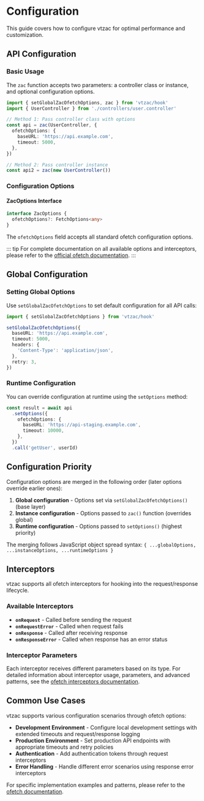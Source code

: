 # Configuration

This guide covers how to configure vtzac for optimal performance and customization.

## API Configuration

### Basic Usage

The `zac` function accepts two parameters: a controller class or instance, and optional configuration options.

```typescript
import { setGlobalZacOfetchOptions, zac } from 'vtzac/hook'
import { UserController } from './controllers/user.controller'

// Method 1: Pass controller class with options
const api = zac(UserController, {
  ofetchOptions: {
    baseURL: 'https://api.example.com',
    timeout: 5000,
  },
})

// Method 2: Pass controller instance
const api2 = zac(new UserController())
```

### Configuration Options

#### ZacOptions Interface

```typescript
interface ZacOptions {
  ofetchOptions?: FetchOptions<any>
}
```

The `ofetchOptions` field accepts all standard ofetch configuration options.

::: tip
For complete documentation on all available options and interceptors, please refer to the [official ofetch documentation](https://github.com/unjs/ofetch).
:::

## Global Configuration

### Setting Global Options

Use `setGlobalZacOfetchOptions` to set default configuration for all API calls:

```typescript
import { setGlobalZacOfetchOptions } from 'vtzac/hook'

setGlobalZacOfetchOptions({
  baseURL: 'https://api.example.com',
  timeout: 5000,
  headers: {
    'Content-Type': 'application/json',
  },
  retry: 3,
})
```

### Runtime Configuration

You can override configuration at runtime using the `setOptions` method:

```typescript
const result = await api
  .setOptions({
    ofetchOptions: {
      baseURL: 'https://api-staging.example.com',
      timeout: 10000,
    },
  })
  .call('getUser', userId)
```

## Configuration Priority

Configuration options are merged in the following order (later options override earlier ones):

1. **Global configuration** - Options set via `setGlobalZacOfetchOptions()` (base layer)
2. **Instance configuration** - Options passed to `zac()` function (overrides global)
3. **Runtime configuration** - Options passed to `setOptions()` (highest priority)

The merging follows JavaScript object spread syntax: `{ ...globalOptions, ...instanceOptions, ...runtimeOptions }`

## Interceptors

vtzac supports all ofetch interceptors for hooking into the request/response lifecycle.

### Available Interceptors

- **`onRequest`** - Called before sending the request
- **`onRequestError`** - Called when request fails
- **`onResponse`** - Called after receiving response
- **`onResponseError`** - Called when response has an error status

### Interceptor Parameters

Each interceptor receives different parameters based on its type. For detailed information about interceptor usage, parameters, and advanced patterns, see the [ofetch interceptors documentation](https://github.com/unjs/ofetch#interceptors).

## Common Use Cases

vtzac supports various configuration scenarios through ofetch options:

- **Development Environment** - Configure local development settings with extended timeouts and request/response logging
- **Production Environment** - Set production API endpoints with appropriate timeouts and retry policies
- **Authentication** - Add authentication tokens through request interceptors
- **Error Handling** - Handle different error scenarios using response error interceptors

For specific implementation examples and patterns, please refer to the [ofetch documentation](https://github.com/unjs/ofetch).
